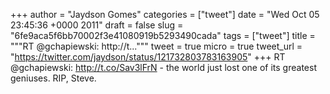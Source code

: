 
+++
author = "Jaydson Gomes"
categories = ["tweet"]
date = "Wed Oct 05 23:45:36 +0000 2011"
draft = false
slug = "6fe9aca5f6bb70002f3e41080919b5293490cada"
tags = ["tweet"]
title = """RT @gchapiewski: http://t..."""
tweet = true
micro = true
tweet_url = "https://twitter.com/jaydson/status/121732803783163905"
+++
RT @gchapiewski: http://t.co/Sav3lFrN - the world just lost one of its greatest geniuses. RIP, Steve.
